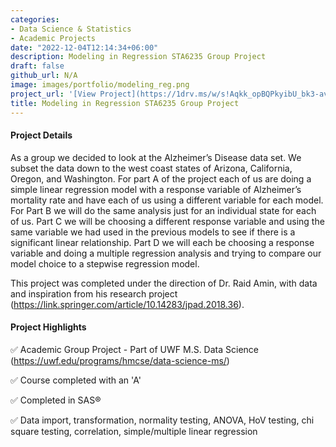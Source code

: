 ```yaml
---
categories:
- Data Science & Statistics
- Academic Projects
date: "2022-12-04T12:14:34+06:00"
description: Modeling in Regression STA6235 Group Project
draft: false
github_url: N/A
image: images/portfolio/modeling_reg.png
project_url: '[View Project](https://1drv.ms/w/s!Aqkk_opBQPkyibU_bk3-avxC1v9NGQ?e=qwAcn7)'
title: Modeling in Regression STA6235 Group Project
---
```


#### Project Details

As a group we decided to look at the Alzheimer’s Disease data set. We subset the data down to the west coast states of Arizona, California, Oregon, and Washington. For part A of the project each of us are doing a simple linear regression model with a response variable of Alzheimer’s mortality rate and have each of us using a different variable for each model. For Part B we will do the same analysis just for an individual state for each of us. Part C we will be choosing a different response variable and using the same variable we had used in the previous models to see if there is a significant linear relationship. Part D we will each be choosing a response variable and doing a multiple regression analysis and trying to compare our model choice to a stepwise regression model.

This project was completed under the direction of Dr. Raid Amin, with data and inspiration from his research project (https://link.springer.com/article/10.14283/jpad.2018.36). 

#### Project Highlights

✅ Academic Group Project - Part of UWF M.S. Data Science (https://uwf.edu/programs/hmcse/data-science-ms/)

✅ Course completed with an 'A'

✅ Completed in SAS®

✅ Data import, transformation, normality testing, ANOVA, HoV testing, chi square testing, correlation, simple/multiple linear regression
